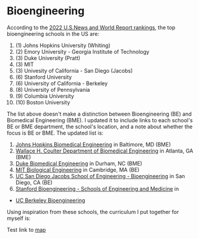 # Bioengineering

According to the [2022 U.S.News and World Report rankings](https://www.usnews.com/best-graduate-schools/top-engineering-schools/biomedical-rankings), the top bioengineering schools in the US are:
1. (1) Johns Hopkins University (Whiting)
2. (2) Emory University - Georgia Institute of Technology
3. (3) Duke University (Pratt)  
4. (3) MIT  
5. (3) Univesity of California - San Diego (Jacobs)  
6. (6) Stanford University  
7. (6) University of California - Berkeley  
8. (8) University of Pennsylvania
9. (9) Columbia University
10. (10) Boston University

The list above doesn't make a distinction between Bioengineering (BE) and Biomedical Engineering (BME). I updated it to include links to each school's BE or BME department, the school's location, and a note about whether the focus is BE or BME. The updated list is: 
1. [Johns Hopkins Biomedical Engineering](https://www.bme.jhu.edu/) in Baltimore, MD (BME)
2. [Wallace H. Coulter Department of Biomedical Engineering](https://bme.gatech.edu/) in Atlanta, GA (BME)
3. [Duke Biomedical Engineering](https://bme.duke.edu/) in Durham, NC (BME)
4. [MIT Biological Engineering](https://be.mit.edu/) in Cambridge, MA (BE)
5. [UC San Diego Jacobs School of Engineering - Bioengineering](https://be.ucsd.edu/) in San Diego, CA (BE)
6. [Stanford Bioengineering - Schools of Engineering and Medicine](https://bioengineering.stanford.edu/) in 
- [UC Berkeley Bioengineering](https://bioeng.berkeley.edu/undergrad/program)

Using inspiration from these schools, the curriculum I put together for myself is:


Test link to [map](https://www.google.com/maps/d/u/0/edit?mid=17kfqxO6S5JVDTJeWdNMP0fXiiu76niNE&usp=sharing)
